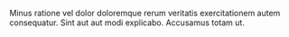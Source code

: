 Minus ratione vel dolor doloremque rerum veritatis exercitationem autem consequatur. Sint aut aut modi explicabo. Accusamus totam ut.